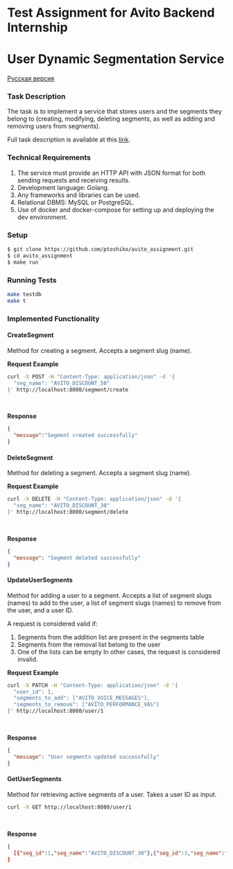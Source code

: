 # Test Assignment for Avito Backend Internship
# User Dynamic Segmentation Service

[Русская версия](README_RU.md)

### Task Description

The task is to implement a service that stores users and the segments they belong to (creating, modifying, deleting segments, as well as adding and removing users from segments).

Full task description is available at this [link](https://github.com/avito-tech/backend-trainee-assignment-2023).

### Technical Requirements

1. The service must provide an HTTP API with JSON format for both sending requests and receiving results.
2. Development language: Golang.
3. Any frameworks and libraries can be used.
4. Relational DBMS: MySQL or PostgreSQL.
5. Use of docker and docker-compose for setting up and deploying the dev environment.

### Setup
```bash
$ git clone https://github.com/ptoshiko/avito_assignment.git
$ cd avito_assignment
$ make run
```

### Running Tests
```bash
make testdb
make t
```

### Implemented Functionality

#### CreateSegment
Method for creating a segment. Accepts a segment slug (name).

**Request Example**

```bash
curl -X POST -H "Content-Type: application/json" -d '{
  "seg_name": "AVITO_DISCOUNT_50"           
}' http://localhost:8080/segment/create

```
<br>

**Response**
```json
{
  "message":"Segment created successfully"
}
```

#### DeleteSegment
Method for deleting a segment. Accepts a segment slug (name).

**Request Example**

```bash
curl -X DELETE -H "Content-Type: application/json" -d '{
  "seg_name": "AVITO_DISCOUNT_30"
}' http://localhost:8080/segment/delete

```
<br>

**Response**
```json
{
  "message": "Segment deleted successfully"
}
```

#### UpdateUserSegments
Method for adding a user to a segment. Accepts a list of segment slugs (names) to add to the user, a list of segment slugs (names) to remove from the user, and a user ID.

A request is considered valid if:
1. Segments from the addition list are present in the segments table
2. Segments from the removal list belong to the user
3. One of the lists can be empty
In other cases, the request is considered invalid.

**Request Example**

```bash
curl -X PATCH -H "Content-Type: application/json" -d '{
  "user_id": 1,
  "segments_to_add": ["AVITO_VOICE_MESSAGES"],
  "segments_to_remove": ["AVITO_PERFORMANCE_VAS"]
}' http://localhost:8080/user/1

```
<br>

**Response**
```json
{
  "message": "User segments updated successfully"
}
```

#### GetUserSegments
Method for retrieving active segments of a user. Takes a user ID as input.

```bash
curl -X GET http://localhost:8080/user/1

```
<br>

**Response**
```json
{
  [{"seg_id":1,"seg_name":"AVITO_DISCOUNT_30"},{"seg_id":3,"seg_name":"AVITO_VOICE_MESSAGES"}]
}
```




